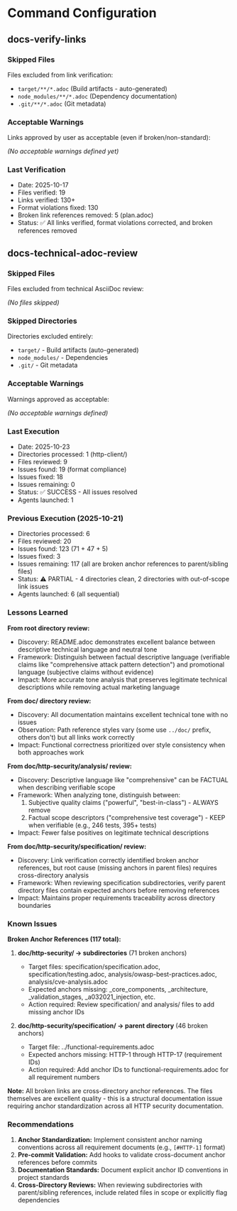 # Command Configuration

## docs-verify-links

### Skipped Files

Files excluded from link verification:

- `target/**/*.adoc` (Build artifacts - auto-generated)
- `node_modules/**/*.adoc` (Dependency documentation)
- `.git/**/*.adoc` (Git metadata)

### Acceptable Warnings

Links approved by user as acceptable (even if broken/non-standard):

_(No acceptable warnings defined yet)_

### Last Verification

- Date: 2025-10-17
- Files verified: 19
- Links verified: 130+
- Format violations fixed: 130
- Broken link references removed: 5 (plan.adoc)
- Status: ✅ All links verified, format violations corrected, and broken references removed

## docs-technical-adoc-review

### Skipped Files

Files excluded from technical AsciiDoc review:

_(No files skipped)_

### Skipped Directories

Directories excluded entirely:

- `target/` - Build artifacts (auto-generated)
- `node_modules/` - Dependencies
- `.git/` - Git metadata

### Acceptable Warnings

Warnings approved as acceptable:

_(No acceptable warnings defined)_

### Last Execution

- Date: 2025-10-23
- Directories processed: 1 (http-client/)
- Files reviewed: 9
- Issues found: 19 (format compliance)
- Issues fixed: 18
- Issues remaining: 0
- Status: ✅ SUCCESS - All issues resolved
- Agents launched: 1

### Previous Execution (2025-10-21)

- Directories processed: 6
- Files reviewed: 20
- Issues found: 123 (71 + 47 + 5)
- Issues fixed: 3
- Issues remaining: 117 (all are broken anchor references to parent/sibling files)
- Status: ⚠️ PARTIAL - 4 directories clean, 2 directories with out-of-scope link issues
- Agents launched: 6 (all sequential)

### Lessons Learned

**From root directory review:**
- Discovery: README.adoc demonstrates excellent balance between descriptive technical language and neutral tone
- Framework: Distinguish between factual descriptive language (verifiable claims like "comprehensive attack pattern detection") and promotional language (subjective claims without evidence)
- Impact: More accurate tone analysis that preserves legitimate technical descriptions while removing actual marketing language

**From doc/ directory review:**
- Discovery: All documentation maintains excellent technical tone with no issues
- Observation: Path reference styles vary (some use `../doc/` prefix, others don't) but all links work correctly
- Impact: Functional correctness prioritized over style consistency when both approaches work

**From doc/http-security/analysis/ review:**
- Discovery: Descriptive language like "comprehensive" can be FACTUAL when describing verifiable scope
- Framework: When analyzing tone, distinguish between:
  1. Subjective quality claims ("powerful", "best-in-class") - ALWAYS remove
  2. Factual scope descriptors ("comprehensive test coverage") - KEEP when verifiable (e.g., 246 tests, 395+ tests)
- Impact: Fewer false positives on legitimate technical descriptions

**From doc/http-security/specification/ review:**
- Discovery: Link verification correctly identified broken anchor references, but root cause (missing anchors in parent files) requires cross-directory analysis
- Framework: When reviewing specification subdirectories, verify parent directory files contain expected anchors before removing references
- Impact: Maintains proper requirements traceability across directory boundaries

### Known Issues

**Broken Anchor References (117 total):**

1. **doc/http-security/ → subdirectories** (71 broken anchors)
   - Target files: specification/specification.adoc, specification/testing.adoc, analysis/owasp-best-practices.adoc, analysis/cve-analysis.adoc
   - Expected anchors missing: _core_components, _architecture, _validation_stages, _a032021_injection, etc.
   - Action required: Review specification/ and analysis/ files to add missing anchor IDs

2. **doc/http-security/specification/ → parent directory** (46 broken anchors)
   - Target file: ../functional-requirements.adoc
   - Expected anchors missing: HTTP-1 through HTTP-17 (requirement IDs)
   - Action required: Add anchor IDs to functional-requirements.adoc for all requirement numbers

**Note:** All broken links are cross-directory anchor references. The files themselves are excellent quality - this is a structural documentation issue requiring anchor standardization across all HTTP security documentation.

### Recommendations

1. **Anchor Standardization:** Implement consistent anchor naming conventions across all requirement documents (e.g., `[#HTTP-1]` format)
2. **Pre-commit Validation:** Add hooks to validate cross-document anchor references before commits
3. **Documentation Standards:** Document explicit anchor ID conventions in project standards
4. **Cross-Directory Reviews:** When reviewing subdirectories with parent/sibling references, include related files in scope or explicitly flag dependencies
